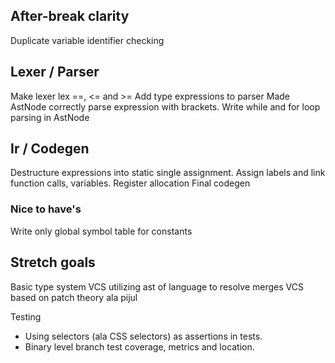 ## After-break clarity
Duplicate variable identifier checking

## Lexer / Parser
Make lexer lex ==, <= and >=
Add type expressions to parser 
Made AstNode correctly parse expression with brackets.
Write while and for loop parsing in AstNode

## Ir / Codegen
Destructure expressions into static single assignment.
Assign labels and link function calls, variables.
Register allocation
Final codegen

### Nice to have's
Write only global symbol table for constants

## Stretch goals
Basic type system
VCS utilizing ast of language to resolve merges
VCS based on patch theory ala pijul

Testing
- Using selectors (ala CSS selectors) as assertions in tests.
- Binary level branch test coverage, metrics and location.
